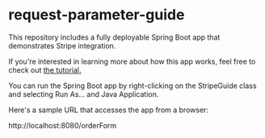 # request-parameter-guide
This repository includes a fully deployable Spring Boot app that demonstrates Stripe integration.

If you're interested in learning more about how this app works, feel free to check out <a href="https://careydevelopment.us/blog/how-to-implement-a-credit-card-payment-solution-with-spring-boot-and-the-stripe-api" target="_blank">the tutorial.</a>

You can run the Spring Boot app by right-clicking on the StripeGuide class and selecting Run As... and Java Application.

Here's a sample URL that accesses the app from a browser:

http://localhost:8080/orderForm
